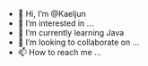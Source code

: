- 👋 Hi, I’m @Kaeljun
- 👀 I’m interested in ...
- 🌱 I’m currently learning Java
- 💞️ I’m looking to collaborate on ...
- 📫 How to reach me ...

<!---
Kaeljun/Kaeljun is a ✨ special ✨ repository because its `README.md` (this file) appears on your GitHub profile.
You can click the Preview link to take a look at your changes.
--->
